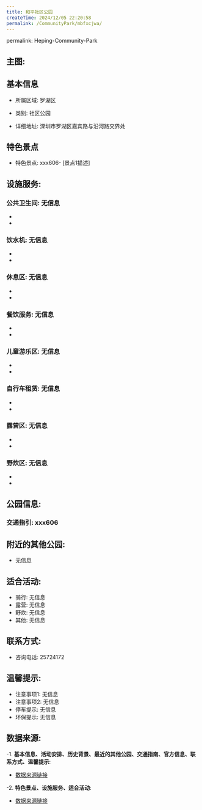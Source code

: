 ```yaml
---
title: 和平社区公园
createTime: 2024/12/05 22:20:58
permalink: /CommunityPark/mbfxcjwa/
---
```

permalink: Heping-Community-Park
## 主图:
<ImageCard
image="https://cgj.sz.gov.cn/img/4/4016/4016057/10807441.jpg"
title= "和平社区公园"
description= "xxxxxx606"
date="2024/12/05"
href="/"
author="深圳公园"
/>
## 基本信息

- 所属区域: 罗湖区

- 类别: 社区公园

- 详细地址: 深圳市罗湖区嘉宾路与沿河路交界处

## 特色景点
- 特色景点: xxx606- [景点1描述]
## 设施服务:
### 公共卫生间: 无信息
- 
- 
### 饮水机: 无信息
- 
- 
### 休息区: 无信息
- 
- 
### 餐饮服务: 无信息
- 
- 
### 儿童游乐区: 无信息
- 
- 
### 自行车租赁: 无信息
- 
- 
### 露营区: 无信息
- 
- 
### 野炊区: 无信息

- 
- 
## 公园信息:
### 交通指引: xxx606

## 附近的其他公园:
- 无信息

## 适合活动:
- 骑行: 无信息
- 露营: 无信息
- 野炊: 无信息
- 其他: 无信息

## 联系方式:
- 咨询电话: 25724172
## 温馨提示:
- 注意事项1: 无信息
- 注意事项2: 无信息
- 停车提示: 无信息
- 环保提示: 无信息

## 数据来源:
-1. **基本信息、活动安排、历史背景、最近的其他公园、交通指南、官方信息、联系方式、温馨提示**:
- [数据来源链接](https://cgj.sz.gov.cn/xsmh/gysz/sqgy/content/post_10807441.html)

-2. **特色景点、设施服务、适合活动**:
- [数据来源链接](https://cgj.sz.gov.cn/xsmh/gysz/sqgy/content/post_10807441.html)

